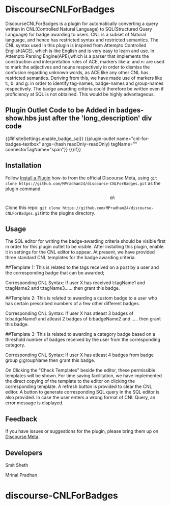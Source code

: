 # DiscourseCNLForBadges

  DiscourseCNLForBadges is a plugin for automatically converting a query written in CNL(Controlled Natural Language) to SQL(Structured Query Language) for badge awarding to users. CNL is a subset of Natural language, and hence has restricted syntax and restricted semantics. The CNL syntax used in this plugin is inspired from Attempto Controlled English(ACE), which is like English and is very easy to learn and use. In Attempto Parsing Engine(APE),which is a parser that implements the construction and interpretation rules of ACE, markers like a: and n: are used to mark the adjectives and nouns respectively in order to dismiss the confusion regarding unknown words, as ACE like any other CNL has restricted semantics. Deriving from this, we have made use of markers like t:, b: and g: in order to identify tag-names, badge-names and group-names respectively.
  The badge awarding criteria could therefore be written even if proficiency at SQL is not obtained. This would be highly advantageous.
  
## Plugin Outlet Code to be Added in badges-show.hbs just after the 'long_description' div code

{{#if siteSettings.enable_badge_sql}}
      {{plugin-outlet name="cnl-for-badges-textbox"
                  args=(hash readOnly=readOnly)
                  tagName=""
                  connectorTagName="span"}}
 {{/if}}
  

## Installation

Follow [Install a Plugin](https://meta.discourse.org/t/install-a-plugin/19157)
how-to from the official Discourse Meta, using `git clone https://github.com/MPradhan24/discourse-CNLForBadges.git`
as the plugin command.

                                                  OR
                                                  
 Clone this repo: `git clone https://github.com/MPradhan24/discourse-CNLForBadges.git`into the plugins directory.

## Usage
   The SQL editor for writing the badge-awarding criteria should be visible first in order for this plugin outlet to be visible. After installing this plugin, enable it in settings for the CNL editor to appear.
  At present, we have provided three standard CNL templates for the badge awarding criteria. 
  
  
  ##Template 1: This is related to the tags received on a post by a user and the corresponding badge that can be awarded;
  
  Corresponding CNL Syntax: If user X has received t:tagName1 and t:tagName2 and t:tagName3...... then grant this badge.
  
  
  ##Template 2: This is related to awarding a custom badge to a user who has certain prescribed numbers of a few other different badges.
  
  Corresponding CNL Syntax: If user X has atleast 3 badges of b:badgeName1 and atleast 2 badges of b:badgeName2 and ..... then grant this badge.
  
  
  ##Template 3: This is related to awarding a category badge based on a threshold number of badges received by the user from the corresponding category.
  
  Corresponding CNL Syntax: If user X has atleast 4 badges from badge group g:groupName then grant this badge.
  
  
  On Clicking the "Check Templates" beside the editor, these permissible templates will be shown. For time saving facilitation, we have implemented the direct copying of the template to the editor on clicking the corresponding template. A refresh button is provided to clear the CNL editor. A button to generate corresponding SQL query in the SQL editor is also provided. In case the user enters a wrong format of CNL Query, an error message is displayed.

## Feedback

If you have issues or suggestions for the plugin, please bring them up on
[Discourse Meta](https://meta.discourse.org).


## Developers
Smit Sheth 

Mrinal Pradhan 

# discourse-CNLForBadges

